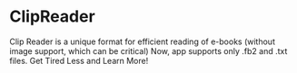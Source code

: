 # ClipReader
Clip Reader is a unique format for efficient reading of e-books (without image support, which can be critical) Now, app supports only .fb2 and .txt files.
Get Tired Less and Learn More!
